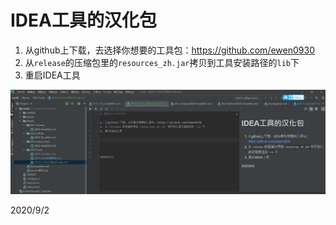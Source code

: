 # IDEA工具的汉化包

1. 从github上下载，去选择你想要的工具包：https://github.com/ewen0930
2. 从`release`的压缩包里的`resources_zh.jar`拷贝到工具安装路径的`lib`下
3. 重启IDEA工具

![](../../assets/004/chinese.png)



2020/9/2